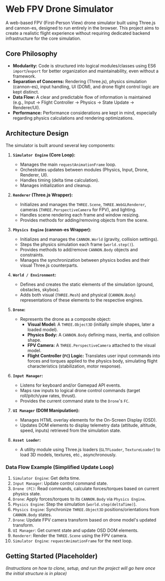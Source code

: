 # Web FPV Drone Simulator

A web-based FPV (First-Person View) drone simulator built using Three.js and cannon-es, designed to run entirely in the browser. This project aims to create a realistic flight experience without requiring dedicated backend infrastructure for the core simulation.

## Core Philosophy

*   **Modularity:** Code is structured into logical modules/classes using ES6 `import`/`export` for better organization and maintainability, even without a framework.
*   **Separation of Concerns:** Rendering (Three.js), physics simulation (cannon-es), input handling, UI (DOM), and drone flight control logic are kept distinct.
*   **Data Flow:** A clear and predictable flow of information is maintained (e.g., Input -> Flight Controller -> Physics -> State Update -> Renderer/UI).
*   **Performance:** Performance considerations are kept in mind, especially regarding physics calculations and rendering optimizations.

## Architecture Design

The simulator is built around several key components:

1.  **`Simulator Engine` (Core Loop):**
    *   Manages the main `requestAnimationFrame` loop.
    *   Orchestrates updates between modules (Physics, Input, Drone, Renderer, UI).
    *   Handles timing (delta time calculation).
    *   Manages initialization and cleanup.

2.  **`Renderer` (Three.js Wrapper):**
    *   Initializes and manages the `THREE.Scene`, `THREE.WebGLRenderer`, cameras (`THREE.PerspectiveCamera` for FPV), and lighting.
    *   Handles scene rendering each frame and window resizing.
    *   Provides methods for adding/removing objects from the scene.

3.  **`Physics Engine` (cannon-es Wrapper):**
    *   Initializes and manages the `CANNON.World` (gravity, collision settings).
    *   Steps the physics simulation each frame (`world.step()`).
    *   Provides methods to add/remove `CANNON.Body` objects and constraints.
    *   Manages the synchronization between physics bodies and their visual Three.js counterparts.

4.  **`World / Environment`:**
    *   Defines and creates the static elements of the simulation (ground, obstacles, skybox).
    *   Adds both visual (`THREE.Mesh`) and physical (`CANNON.Body`) representations of these elements to the respective engines.

5.  **`Drone`:**
    *   Represents the drone as a composite object:
        *   **Visual Model:** A `THREE.Object3D` (initially simple shapes, later a loaded model).
        *   **Physics Body:** A `CANNON.Body` defining mass, inertia, and collision shape.
        *   **FPV Camera:** A `THREE.PerspectiveCamera` attached to the visual model.
        *   **Flight Controller (`FC`) Logic:** Translates user input commands into forces and torques applied to the physics body, simulating flight characteristics (stabilization, motor response).

6.  **`Input Manager`:**
    *   Listens for keyboard and/or Gamepad API events.
    *   Maps raw inputs to logical drone control commands (target roll/pitch/yaw rates, thrust).
    *   Provides the current command state to the `Drone`'s `FC`.

7.  **`UI Manager` (DOM Manipulation):**
    *   Manages HTML overlay elements for the On-Screen Display (OSD).
    *   Updates DOM elements to display telemetry data (attitude, altitude, speed, inputs) retrieved from the simulation state.

8.  **`Asset Loader`:**
    *   A utility module using Three.js loaders (`GLTFLoader`, `TextureLoader`) to load 3D models, textures, etc., asynchronously.

### Data Flow Example (Simplified Update Loop)

1.  `Simulator Engine`: Get delta time.
2.  `Input Manager`: Update control command state.
3.  `Drone (FC)`: Read commands, calculate forces/torques based on current physics state.
4.  `Drone`: Apply forces/torques to its `CANNON.Body` via `Physics Engine`.
5.  `Physics Engine`: Step the simulation (`world.step(deltaTime)`).
6.  `Physics Engine`: Synchronize `THREE.Object3D` positions/orientations from `CANNON.Body` states.
7.  `Drone`: Update FPV camera transform based on drone model's updated transform.
8.  `UI Manager`: Get current state and update OSD DOM elements.
9.  `Renderer`: Render the `THREE.Scene` using the FPV camera.
10. `Simulator Engine`: `requestAnimationFrame` for the next loop.

## Getting Started (Placeholder)

*(Instructions on how to clone, setup, and run the project will go here once the initial structure is in place)*